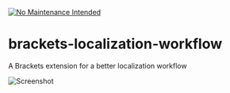 [![No Maintenance Intended](http://unmaintained.tech/badge.svg)](http://unmaintained.tech/)

brackets-localization-workflow
==============================

A Brackets extension for a better localization workflow

![Screenshot](assets/screenshot.png)
